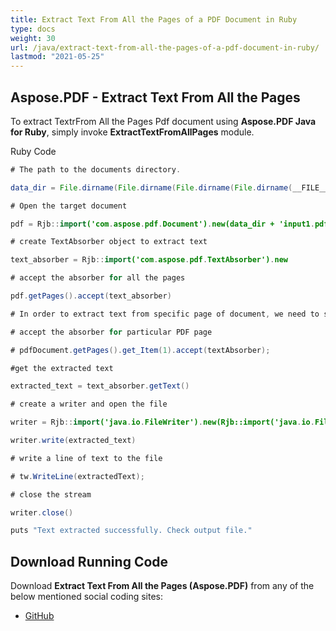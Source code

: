 ```yaml
---
title: Extract Text From All the Pages of a PDF Document in Ruby
type: docs
weight: 30
url: /java/extract-text-from-all-the-pages-of-a-pdf-document-in-ruby/
lastmod: "2021-05-25"
---
```


## Aspose.PDF - Extract Text From All the Pages

To extract TextrFrom All the Pages Pdf document using **Aspose.PDF Java for Ruby**, simply invoke **ExtractTextFromAllPages** module.

Ruby Code

```java
# The path to the documents directory.

data_dir = File.dirname(File.dirname(File.dirname(File.dirname(__FILE__)))) + '/data/'

# Open the target document

pdf = Rjb::import('com.aspose.pdf.Document').new(data_dir + 'input1.pdf')

# create TextAbsorber object to extract text

text_absorber = Rjb::import('com.aspose.pdf.TextAbsorber').new

# accept the absorber for all the pages

pdf.getPages().accept(text_absorber)

# In order to extract text from specific page of document, we need to specify the particular page using its index against accept(..) method.

# accept the absorber for particular PDF page

# pdfDocument.getPages().get_Item(1).accept(textAbsorber);

#get the extracted text

extracted_text = text_absorber.getText()

# create a writer and open the file

writer = Rjb::import('java.io.FileWriter').new(Rjb::import('java.io.File').new(data_dir + "extracted_text.out.txt"))

writer.write(extracted_text)

# write a line of text to the file

# tw.WriteLine(extractedText);

# close the stream

writer.close()

puts "Text extracted successfully. Check output file."
```

## Download Running Code

Download **Extract Text From All the Pages (Aspose.PDF)** from any of the below mentioned social coding sites:

- [GitHub](https://github.com/aspose-pdf/Aspose.PDF-for-Java/tree/master/Plugins/Aspose_Pdf_Java_for_Ruby/lib/asposepdfjava/Text/extracttextfromallpages.rb)
